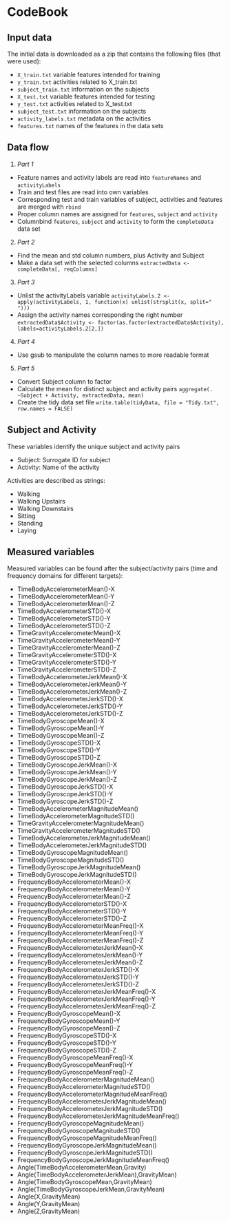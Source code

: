 # CodeBook

## Input data
The initial data is downloaded as a zip that contains the following files (that were used):
* `X_train.txt` variable features intended for training
* `y_train.txt` activities related to X_train.txt
* `subject_train.txt` information on the subjects
* `X_test.txt` variable features intended for testing
* `y_test.txt` activities related to X_test.txt
* `subject_test.txt` information on the subjects 
* `activity_labels.txt` metadata on the activities
* `features.txt` names of the features in the data sets

## Data flow
1. *Part 1*
* Feature names and activity labels are read into `featureNames` and `activityLabels`
* Train and test files are read into own variables
* Corresponding test and train variables of subject, activities and features are merged with `rbind`
* Proper column names are assigned for `features`, `subject` and `activity`
* Columnbind `features`, `subject` and `activity` to form the `completeData` data set
2. *Part 2*
* Find the mean and std column numbers, plus Activity and Subject
* Make a data set with the selected columns `extractedData <- completeData[, reqColumns]`
3. *Part 3*
* Unlist the activityLabels variable `activityLabels.2 <- apply(activityLabels, 1, function(x) unlist(strsplit(x, split=" ")))`
* Assign the activity names corresponding the right number `extractedData$Activity <- factor(as.factor(extractedData$Activity), labels=activityLabels.2[2,])`
4. *Part 4*
* Use gsub to manipulate the column names to more readable format
5. *Part 5*
* Convert Subject column to factor
* Calculate the mean for distinct subject and activity pairs `aggregate(. ~Subject + Activity, extractedData, mean)`
* Create the tidy data set file `write.table(tidyData, file = "Tidy.txt", row.names = FALSE)`

## Subject and Activity
These variables identify the unique subject and activity pairs
* Subject: Surrogate ID for subject
* Activity: Name of the activity

Activities are described as strings:
* Walking
* Walking Upstairs
* Walking Downstairs
* Sitting
* Standing
* Laying

## Measured variables
Measured variables can be found after the subject/activity pairs (time and frequency domains for different targets):
* TimeBodyAccelerometerMean()-X
* TimeBodyAccelerometerMean()-Y
* TimeBodyAccelerometerMean()-Z
* TimeBodyAccelerometerSTD()-X
* TimeBodyAccelerometerSTD()-Y
* TimeBodyAccelerometerSTD()-Z
* TimeGravityAccelerometerMean()-X
* TimeGravityAccelerometerMean()-Y
* TimeGravityAccelerometerMean()-Z
* TimeGravityAccelerometerSTD()-X
* TimeGravityAccelerometerSTD()-Y
* TimeGravityAccelerometerSTD()-Z
* TimeBodyAccelerometerJerkMean()-X
* TimeBodyAccelerometerJerkMean()-Y
* TimeBodyAccelerometerJerkMean()-Z
* TimeBodyAccelerometerJerkSTD()-X
* TimeBodyAccelerometerJerkSTD()-Y
* TimeBodyAccelerometerJerkSTD()-Z
* TimeBodyGyroscopeMean()-X
* TimeBodyGyroscopeMean()-Y
* TimeBodyGyroscopeMean()-Z
* TimeBodyGyroscopeSTD()-X
* TimeBodyGyroscopeSTD()-Y
* TimeBodyGyroscopeSTD()-Z
* TimeBodyGyroscopeJerkMean()-X
* TimeBodyGyroscopeJerkMean()-Y
* TimeBodyGyroscopeJerkMean()-Z
* TimeBodyGyroscopeJerkSTD()-X
* TimeBodyGyroscopeJerkSTD()-Y
* TimeBodyGyroscopeJerkSTD()-Z
* TimeBodyAccelerometerMagnitudeMean()
* TimeBodyAccelerometerMagnitudeSTD()
* TimeGravityAccelerometerMagnitudeMean()
* TimeGravityAccelerometerMagnitudeSTD()
* TimeBodyAccelerometerJerkMagnitudeMean()
* TimeBodyAccelerometerJerkMagnitudeSTD()
* TimeBodyGyroscopeMagnitudeMean()
* TimeBodyGyroscopeMagnitudeSTD()
* TimeBodyGyroscopeJerkMagnitudeMean()
* TimeBodyGyroscopeJerkMagnitudeSTD()
* FrequencyBodyAccelerometerMean()-X
* FrequencyBodyAccelerometerMean()-Y
* FrequencyBodyAccelerometerMean()-Z
* FrequencyBodyAccelerometerSTD()-X
* FrequencyBodyAccelerometerSTD()-Y
* FrequencyBodyAccelerometerSTD()-Z
* FrequencyBodyAccelerometerMeanFreq()-X
* FrequencyBodyAccelerometerMeanFreq()-Y
* FrequencyBodyAccelerometerMeanFreq()-Z
* FrequencyBodyAccelerometerJerkMean()-X
* FrequencyBodyAccelerometerJerkMean()-Y
* FrequencyBodyAccelerometerJerkMean()-Z
* FrequencyBodyAccelerometerJerkSTD()-X
* FrequencyBodyAccelerometerJerkSTD()-Y
* FrequencyBodyAccelerometerJerkSTD()-Z
* FrequencyBodyAccelerometerJerkMeanFreq()-X
* FrequencyBodyAccelerometerJerkMeanFreq()-Y
* FrequencyBodyAccelerometerJerkMeanFreq()-Z
* FrequencyBodyGyroscopeMean()-X
* FrequencyBodyGyroscopeMean()-Y
* FrequencyBodyGyroscopeMean()-Z
* FrequencyBodyGyroscopeSTD()-X
* FrequencyBodyGyroscopeSTD()-Y
* FrequencyBodyGyroscopeSTD()-Z
* FrequencyBodyGyroscopeMeanFreq()-X
* FrequencyBodyGyroscopeMeanFreq()-Y
* FrequencyBodyGyroscopeMeanFreq()-Z
* FrequencyBodyAccelerometerMagnitudeMean()
* FrequencyBodyAccelerometerMagnitudeSTD()
* FrequencyBodyAccelerometerMagnitudeMeanFreq()
* FrequencyBodyAccelerometerJerkMagnitudeMean()
* FrequencyBodyAccelerometerJerkMagnitudeSTD()
* FrequencyBodyAccelerometerJerkMagnitudeMeanFreq()
* FrequencyBodyGyroscopeMagnitudeMean()
* FrequencyBodyGyroscopeMagnitudeSTD()
* FrequencyBodyGyroscopeMagnitudeMeanFreq()
* FrequencyBodyGyroscopeJerkMagnitudeMean()
* FrequencyBodyGyroscopeJerkMagnitudeSTD()
* FrequencyBodyGyroscopeJerkMagnitudeMeanFreq()
* Angle(TimeBodyAccelerometerMean,Gravity)
* Angle(TimeBodyAccelerometerJerkMean),GravityMean)
* Angle(TimeBodyGyroscopeMean,GravityMean)
* Angle(TimeBodyGyroscopeJerkMean,GravityMean)
* Angle(X,GravityMean)
* Angle(Y,GravityMean)
* Angle(Z,GravityMean)

